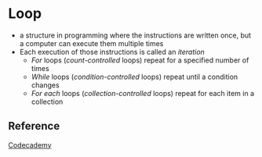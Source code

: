 # Loop

- a structure in programming where the instructions are written once, but a computer can execute them multiple times
- Each execution of those instructions is called an *iteration*
  - *For* loops (*count-controlled* loops) repeat for a specified number of times
  - *While* loops (*condition-controlled* loops) repeat until a condition changes
  - *For each* loops (*collection-controlled* loops) repeat for each item in a collection

## Reference

[Codecademy](www.codecademy.com)
